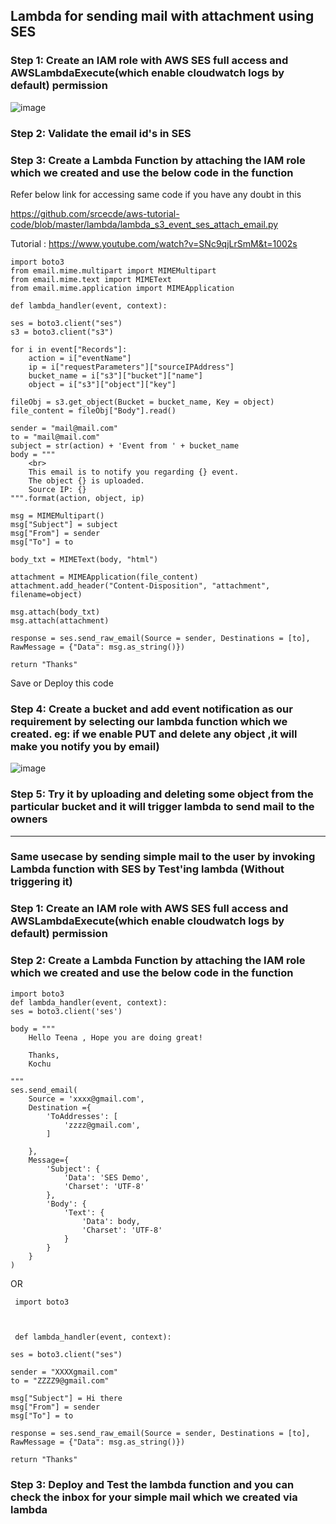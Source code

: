 ## Lambda for sending mail with attachment using SES 

### Step 1: Create an IAM role with AWS SES full access and AWSLambdaExecute(which enable cloudwatch logs by default) permission

![image](https://user-images.githubusercontent.com/54981984/96745972-51285100-13e4-11eb-87a2-0368b09f5015.png)

### Step 2: Validate the email id's in SES 

### Step 3: Create a Lambda Function by attaching the IAM role which we created and use the below code in the function
     
  Refer below link for accessing same code if you have any doubt in this 
      
  https://github.com/srcecde/aws-tutorial-code/blob/master/lambda/lambda_s3_event_ses_attach_email.py
  
  Tutorial : https://www.youtube.com/watch?v=SNc9qjLrSmM&t=1002s
      
    import boto3
    from email.mime.multipart import MIMEMultipart
    from email.mime.text import MIMEText
    from email.mime.application import MIMEApplication

    def lambda_handler(event, context):
    
    ses = boto3.client("ses")
    s3 = boto3.client("s3")

    for i in event["Records"]:
        action = i["eventName"]
        ip = i["requestParameters"]["sourceIPAddress"]
        bucket_name = i["s3"]["bucket"]["name"]
        object = i["s3"]["object"]["key"]

    fileObj = s3.get_object(Bucket = bucket_name, Key = object)
    file_content = fileObj["Body"].read()

    sender = "mail@mail.com"
    to = "mail@mail.com"
    subject = str(action) + 'Event from ' + bucket_name
    body = """
        <br>
        This email is to notify you regarding {} event.
        The object {} is uploaded.
        Source IP: {}
    """.format(action, object, ip)

    msg = MIMEMultipart()
    msg["Subject"] = subject
    msg["From"] = sender
    msg["To"] = to

    body_txt = MIMEText(body, "html")

    attachment = MIMEApplication(file_content)
    attachment.add_header("Content-Disposition", "attachment", filename=object)

    msg.attach(body_txt)
    msg.attach(attachment)

    response = ses.send_raw_email(Source = sender, Destinations = [to], RawMessage = {"Data": msg.as_string()})
    
    return "Thanks"
    
  Save or Deploy this code 
    
 ### Step 4: Create a bucket and add event notification as our requirement by selecting our lambda function which we created. eg: if we enable PUT and delete any object ,it will make you notify you by email)
 
 ![image](https://user-images.githubusercontent.com/54981984/96747909-80d85880-13e6-11eb-9d2b-c266302c7bc4.png)
 
 ### Step 5: Try it by uploading and deleting some object from the particular bucket and it will trigger lambda to send mail to the owners
 
 -------------------------------------------------------------------------------------------------------------------------------------------------------------
 
 ### Same usecase by sending simple mail to the user by invoking Lambda function with SES by Test'ing lambda (Without triggering it)
 
 ### Step 1: Create an IAM role with AWS SES full access and AWSLambdaExecute(which enable cloudwatch logs by default) permission
 
 ### Step 2: Create a Lambda Function by attaching the IAM role which we created and use the below code in the function
 
    import boto3
    def lambda_handler(event, context):
    ses = boto3.client('ses')

    body = """
        Hello Teena , Hope you are doing great!
 
        Thanks,
        Kochu
     
    """
    ses.send_email(
        Source = 'xxxx@gmail.com',
        Destination ={
            'ToAddresses': [
                'zzzz@gmail.com',
            ]
        
        },
        Message={ 
            'Subject': {
                'Data': 'SES Demo',
                'Charset': 'UTF-8'
            },
            'Body': {
                'Text': {
                    'Data': body,
                    'Charset': 'UTF-8'
                }
            }
        }
    )
    
  OR
  
  
 
     import boto3

 

     def lambda_handler(event, context):
    
    ses = boto3.client("ses")
       
    sender = "XXXXgmail.com"
    to = "ZZZZ9@gmail.com"
    
    msg["Subject"] = Hi there
    msg["From"] = sender
    msg["To"] = to
    
    response = ses.send_raw_email(Source = sender, Destinations = [to], RawMessage = {"Data": msg.as_string()})
    
    return "Thanks"
    
   ### Step 3: Deploy and Test the lambda function and you can check the inbox for your simple mail which we created via lambda
    
